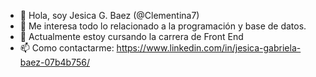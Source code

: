 - 👋 Hola, soy Jesica G. Baez (@Clementina7)
- 👀 Me interesa todo lo relacionado a la programación y base de datos.
- 🌱 Actualmente estoy cursando la carrera de Front End
- 📫 Como contactarme: 
https://www.linkedin.com/in/jesica-gabriela-baez-07b4b756/
